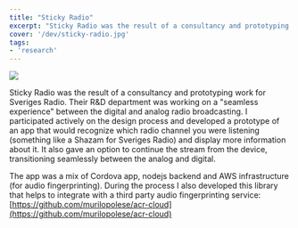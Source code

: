 ```yaml
---
title: "Sticky Radio"
excerpt: "Sticky Radio was the result of a consultancy and prototyping work for Sveriges Radio Ressearch and Development department. The goal was to explore the idea of what could be a \"seamless experience\" between digital and traditional radio broadcasting."
cover: '/dev/sticky-radio.jpg'
tags:
- 'research'
---
```


![](/dev/sticky-radio.jpg)

Sticky Radio was the result of a consultancy and prototyping work for Sveriges Radio. Their R&D department was working on a "seamless experience" between the digital and analog radio broadcasting. I participated actively on the design process and developed a prototype of an app that would recognize which radio channel you were listening (something like a Shazam for Sveriges Radio) and display more information about it. It also gave an option to continue the stream from the device, transitioning seamlessly between the analog and digital.

The app was a mix of Cordova app, nodejs backend and AWS infrastructure (for audio fingerprinting). During the process I also developed this library that helps to integrate with a third party audio fingerprinting service: [https://github.com/murilopolese/acr-cloud](https://github.com/murilopolese/acr-cloud)
